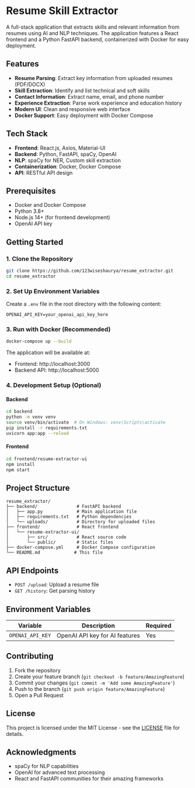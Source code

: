 # Resume Skill Extractor

A full-stack application that extracts skills and relevant information from resumes using AI and NLP techniques. The application features a React frontend and a Python FastAPI backend, containerized with Docker for easy deployment.

## Features

- **Resume Parsing**: Extract key information from uploaded resumes (PDF/DOCX)
- **Skill Extraction**: Identify and list technical and soft skills
- **Contact Information**: Extract name, email, and phone number
- **Experience Extraction**: Parse work experience and education history
- **Modern UI**: Clean and responsive web interface
- **Docker Support**: Easy deployment with Docker Compose

## Tech Stack

- **Frontend**: React.js, Axios, Material-UI
- **Backend**: Python, FastAPI, spaCy, OpenAI
- **NLP**: spaCy for NER, Custom skill extraction
- **Containerization**: Docker, Docker Compose
- **API**: RESTful API design

## Prerequisites

- Docker and Docker Compose
- Python 3.8+
- Node.js 14+ (for frontend development)
- OpenAI API key

## Getting Started

### 1. Clone the Repository

```bash
git clone https://github.com/123wiseshaurya/resume_extractor.git
cd resume_extractor
```

### 2. Set Up Environment Variables

Create a `.env` file in the root directory with the following content:

```env
OPENAI_API_KEY=your_openai_api_key_here
```

### 3. Run with Docker (Recommended)

```bash
docker-compose up --build
```

The application will be available at:
- Frontend: http://localhost:3000
- Backend API: http://localhost:5000

### 4. Development Setup (Optional)

#### Backend

```bash
cd backend
python -m venv venv
source venv/bin/activate  # On Windows: venv\Scripts\activate
pip install -r requirements.txt
uvicorn app:app --reload
```

#### Frontend

```bash
cd frontend/resume-extractor-ui
npm install
npm start
```

## Project Structure

```
resume_extractor/
├── backend/               # FastAPI backend
│   ├── app.py             # Main application file
│   ├── requirements.txt   # Python dependencies
│   └── uploads/           # Directory for uploaded files
├── frontend/              # React frontend
│   └── resume-extractor-ui/
│       ├── src/           # React source code
│       └── public/        # Static files
├── docker-compose.yml     # Docker Compose configuration
└── README.md             # This file
```

## API Endpoints

- `POST /upload`: Upload a resume file
- `GET /history`: Get parsing history

## Environment Variables

| Variable          | Description                     | Required |
|-------------------|---------------------------------|----------|
| `OPENAI_API_KEY`  | OpenAI API key for AI features  | Yes      |

## Contributing

1. Fork the repository
2. Create your feature branch (`git checkout -b feature/AmazingFeature`)
3. Commit your changes (`git commit -m 'Add some AmazingFeature'`)
4. Push to the branch (`git push origin feature/AmazingFeature`)
5. Open a Pull Request

## License

This project is licensed under the MIT License - see the [LICENSE](LICENSE) file for details.

## Acknowledgments

- spaCy for NLP capabilities
- OpenAI for advanced text processing
- React and FastAPI communities for their amazing frameworks
